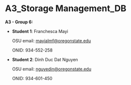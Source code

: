 # A3_Storage Management_DB

**A3 - Group 6:**

- **Student 1**: Franchesca Mayi

  OSU email: mayialmf@oregonstate.edu

  ONID: 934-552-258


- **Student 2**: Dinh Duc Dat Nguyen

  OSU email: nguyedin@oregonstate.edu

  ONID: 934-601-450

